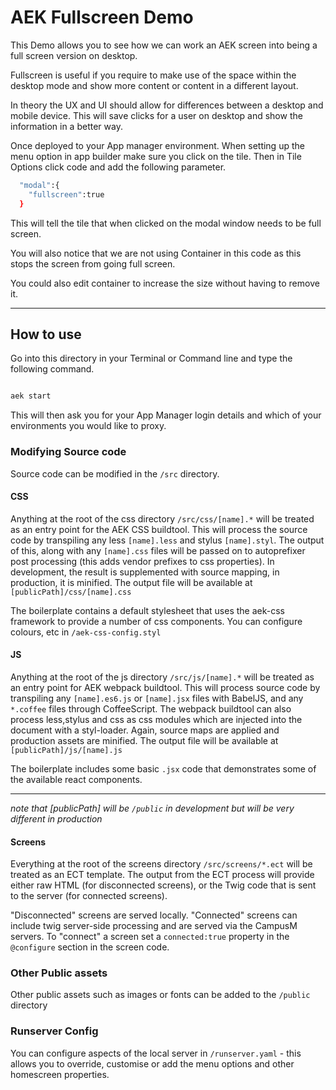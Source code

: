 # AEK Fullscreen Demo

This Demo allows you to see how we can work an AEK screen into being a full screen version on desktop.

Fullscreen is useful if you require to make use of the space within the desktop mode and show more content or content in a different layout.

In theory the UX and UI should allow for differences between a desktop and mobile device. This will save clicks for a user on desktop and show the information in a better way.

Once deployed to your App manager environment. When setting up the menu option in app builder make sure you click on the tile. Then in Tile Options click code and add the following parameter.

``` bash
  "modal":{
    "fullscreen":true
  }
```

This will tell the tile that when clicked on the modal window needs to be full screen.

You will also notice that we are not using Container in this code as this stops the screen from going full screen.

You could also edit container to increase the size without having to remove it.

------------

## How to use

Go into this directory in your Terminal or Command line and type the following command.

``` bash

aek start

```

This will then ask you for your App Manager login details and which of your environments you would like to proxy.

### Modifying Source code

Source code can be modified in the `/src` directory.

#### CSS
Anything at the root of the css directory `/src/css/[name].*` will be treated as an entry point for the AEK CSS buildtool. This will process the source code by transpiling any less `[name].less` and stylus `[name].styl`. The output of this, along with any `[name].css` files will be passed on to autoprefixer post processing (this adds vendor prefixes to css properties). In development, the result is supplemented with source mapping, in production, it is minified. The output file will be available at `[publicPath]/css/[name].css`

The boilerplate contains a default stylesheet that uses the aek-css framework to provide a number of css components. You can configure colours, etc in `/aek-css-config.styl`

#### JS
Anything at the root of the js directory `/src/js/[name].*` will be treated as an entry point for AEK webpack buildtool. This will process source code by transpiling any `[name].es6.js` or `[name].jsx` files with BabelJS, and any `*.coffee` files through CoffeeScript. The webpack buildtool can also process less,stylus and css as css modules which are injected into the document with a styl-loader. Again, source maps are applied and production assets are minified. The output file will be available at `[publicPath]/js/[name].js`

The boilerplate includes some basic `.jsx` code that demonstrates some of the available react components.

----------------

_note that [publicPath] will be `/public` in development but will be very different in production_

#### Screens
Everything at the root of the screens directory `/src/screens/*.ect` will be treated as an ECT template. The output from the ECT process will provide either raw HTML (for disconnected screens), or the Twig code that is sent to the server (for connected screens).

"Disconnected" screens are served locally. "Connected" screens can include twig server-side processing and are served via the CampusM servers. To "connect" a screen set a `connected:true` property in the `@configure` section in the screen code.

### Other Public assets
Other public assets such as images or fonts can be added to the `/public` directory

### Runserver Config
You can configure aspects of the local server in `/runserver.yaml` - this allows you to override, customise or add the menu options and other homescreen properties.
